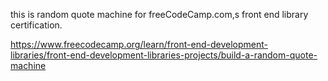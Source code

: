 this is random quote machine for freeCodeCamp.com,s front end library certification.

https://www.freecodecamp.org/learn/front-end-development-libraries/front-end-development-libraries-projects/build-a-random-quote-machine